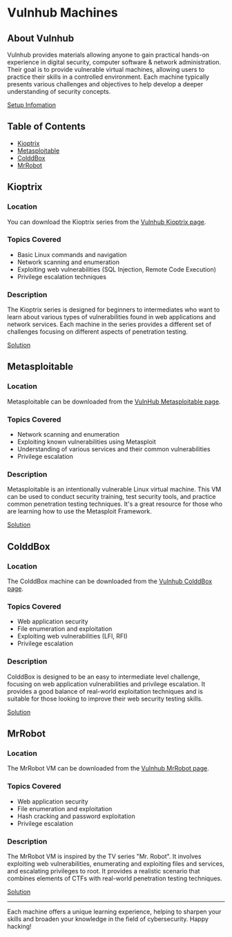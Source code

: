 # Vulnhub Machines

## About Vulnhub

Vulnhub provides materials allowing anyone to gain practical hands-on experience in digital security, computer software & network administration. Their goal is to provide vulnerable virtual machines, allowing users to practice their skills in a controlled environment. Each machine typically presents various challenges and objectives to help develop a deeper understanding of security concepts.

[Setup Infomation](/VulnHub/SETUP.md)

## Table of Contents

- [Kioptrix](#kioptrix)
- [Metasploitable](#metasploitable)
- [ColddBox](#colddbox)
- [MrRobot](#mrrobot)

## Kioptrix

### Location

You can download the Kioptrix series from the [Vulnhub Kioptrix page](https://www.vulnhub.com/?q=Kioptrix).

### Topics Covered

- Basic Linux commands and navigation
- Network scanning and enumeration
- Exploiting web vulnerabilities (SQL Injection, Remote Code Execution)
- Privilege escalation techniques

### Description

The Kioptrix series is designed for beginners to intermediates who want to learn about various types of vulnerabilities found in web applications and network services. Each machine in the series provides a different set of challenges focusing on different aspects of penetration testing.

[Solution](</VulnHub/Kioptrix%20(1-5)/>)

## Metasploitable

### Location

Metasploitable can be downloaded from the [VulnHub Metasploitable page](https://www.vulnhub.com/?q=METASPLOITABLE).

### Topics Covered

- Network scanning and enumeration
- Exploiting known vulnerabilities using Metasploit
- Understanding of various services and their common vulnerabilities
- Privilege escalation

### Description

Metasploitable is an intentionally vulnerable Linux virtual machine. This VM can be used to conduct security training, test security tools, and practice common penetration testing techniques. It's a great resource for those who are learning how to use the Metasploit Framework.

[Solution](</VulnHub/Metaspolitable%20(1-2)/>)

## ColddBox

### Location

The ColddBox machine can be downloaded from the [Vulnhub ColddBox page](https://www.vulnhub.com/entry/colddbox-easy,586/).

### Topics Covered

- Web application security
- File enumeration and exploitation
- Exploiting web vulnerabilities (LFI, RFI)
- Privilege escalation

### Description

ColddBox is designed to be an easy to intermediate level challenge, focusing on web application vulnerabilities and privilege escalation. It provides a good balance of real-world exploitation techniques and is suitable for those looking to improve their web security testing skills.

[Solution](/VulnHub/ColddBox/)

## MrRobot

### Location

The MrRobot VM can be downloaded from the [Vulnhub MrRobot page](https://www.vulnhub.com/entry/mr-robot-1,151/).

### Topics Covered

- Web application security
- File enumeration and exploitation
- Hash cracking and password exploitation
- Privilege escalation

### Description

The MrRobot VM is inspired by the TV series "Mr. Robot". It involves exploiting web vulnerabilities, enumerating and exploiting files and services, and escalating privileges to root. It provides a realistic scenario that combines elements of CTFs with real-world penetration testing techniques.

[Solution](/VulnHub/MrRobot/)

---

Each machine offers a unique learning experience, helping to sharpen your skills and broaden your knowledge in the field of cybersecurity. Happy hacking!
